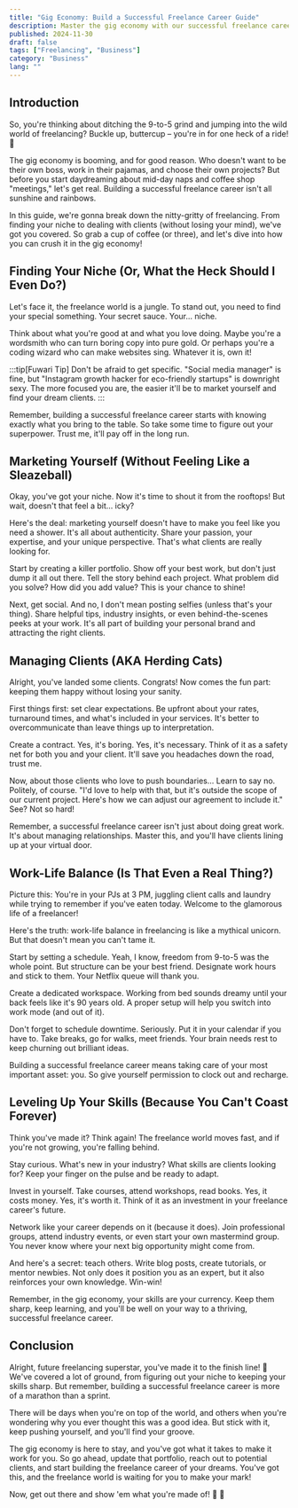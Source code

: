 ```yaml
---
title: "Gig Economy: Build a Successful Freelance Career Guide"
description: Master the gig economy with our successful freelance career guide. Learn to find your niche, market yourself, manage clients, and level up your skills.
published: 2024-11-30
draft: false
tags: ["Freelancing", "Business"]
category: "Business"
lang: ""
---
```



## Introduction

So, you're thinking about ditching the 9-to-5 grind and jumping into the wild world of freelancing? Buckle up, buttercup – you're in for one heck of a ride! 🎢

The gig economy is booming, and for good reason. Who doesn't want to be their own boss, work in their pajamas, and choose their own projects? But before you start daydreaming about mid-day naps and coffee shop "meetings," let's get real. Building a successful freelance career isn't all sunshine and rainbows.


In this guide, we're gonna break down the nitty-gritty of freelancing. From finding your niche to dealing with clients (without losing your mind), we've got you covered. So grab a cup of coffee (or three), and let's dive into how you can crush it in the gig economy!

## Finding Your Niche (Or, What the Heck Should I Even Do?)

Let's face it, the freelance world is a jungle. To stand out, you need to find your special something. Your secret sauce. Your... niche.

Think about what you're good at and what you love doing. Maybe you're a wordsmith who can turn boring copy into pure gold. Or perhaps you're a coding wizard who can make websites sing. Whatever it is, own it!

:::tip[Fuwari Tip]
Don't be afraid to get specific. "Social media manager" is fine, but "Instagram growth hacker for eco-friendly startups" is downright sexy. The more focused you are, the easier it'll be to market yourself and find your dream clients.
:::

Remember, building a successful freelance career starts with knowing exactly what you bring to the table. So take some time to figure out your superpower. Trust me, it'll pay off in the long run.

## Marketing Yourself (Without Feeling Like a Sleazeball)

Okay, you've got your niche. Now it's time to shout it from the rooftops! But wait, doesn't that feel a bit... icky?

Here's the deal: marketing yourself doesn't have to make you feel like you need a shower. It's all about authenticity. Share your passion, your expertise, and your unique perspective. That's what clients are really looking for.

Start by creating a killer portfolio. Show off your best work, but don't just dump it all out there. Tell the story behind each project. What problem did you solve? How did you add value? This is your chance to shine!

Next, get social. And no, I don't mean posting selfies (unless that's your thing). Share helpful tips, industry insights, or even behind-the-scenes peeks at your work. It's all part of building your personal brand and attracting the right clients.

## Managing Clients (AKA Herding Cats)

Alright, you've landed some clients. Congrats! Now comes the fun part: keeping them happy without losing your sanity.

First things first: set clear expectations. Be upfront about your rates, turnaround times, and what's included in your services. It's better to overcommunicate than leave things up to interpretation.

Create a contract. Yes, it's boring. Yes, it's necessary. Think of it as a safety net for both you and your client. It'll save you headaches down the road, trust me.

Now, about those clients who love to push boundaries... Learn to say no. Politely, of course. "I'd love to help with that, but it's outside the scope of our current project. Here's how we can adjust our agreement to include it." See? Not so hard!

Remember, a successful freelance career isn't just about doing great work. It's about managing relationships. Master this, and you'll have clients lining up at your virtual door.

## Work-Life Balance (Is That Even a Real Thing?)

Picture this: You're in your PJs at 3 PM, juggling client calls and laundry while trying to remember if you've eaten today. Welcome to the glamorous life of a freelancer!

Here's the truth: work-life balance in freelancing is like a mythical unicorn. But that doesn't mean you can't tame it.

Start by setting a schedule. Yeah, I know, freedom from 9-to-5 was the whole point. But structure can be your best friend. Designate work hours and stick to them. Your Netflix queue will thank you.

Create a dedicated workspace. Working from bed sounds dreamy until your back feels like it's 90 years old. A proper setup will help you switch into work mode (and out of it).

Don't forget to schedule downtime. Seriously. Put it in your calendar if you have to. Take breaks, go for walks, meet friends. Your brain needs rest to keep churning out brilliant ideas.

Building a successful freelance career means taking care of your most important asset: you. So give yourself permission to clock out and recharge.

## Leveling Up Your Skills (Because You Can't Coast Forever)

Think you've made it? Think again! The freelance world moves fast, and if you're not growing, you're falling behind.

Stay curious. What's new in your industry? What skills are clients looking for? Keep your finger on the pulse and be ready to adapt.

Invest in yourself. Take courses, attend workshops, read books. Yes, it costs money. Yes, it's worth it. Think of it as an investment in your freelance career's future.

Network like your career depends on it (because it does). Join professional groups, attend industry events, or even start your own mastermind group. You never know where your next big opportunity might come from.

And here's a secret: teach others. Write blog posts, create tutorials, or mentor newbies. Not only does it position you as an expert, but it also reinforces your own knowledge. Win-win!

Remember, in the gig economy, your skills are your currency. Keep them sharp, keep learning, and you'll be well on your way to a thriving, successful freelance career.

## Conclusion

Alright, future freelancing superstar, you've made it to the finish line! 🏁 We've covered a lot of ground, from figuring out your niche to keeping your skills sharp. But remember, building a successful freelance career is more of a marathon than a sprint.

There will be days when you're on top of the world, and others when you're wondering why you ever thought this was a good idea. But stick with it, keep pushing yourself, and you'll find your groove.

The gig economy is here to stay, and you've got what it takes to make it work for you. So go ahead, update that portfolio, reach out to potential clients, and start building the freelance career of your dreams. You've got this, and the freelance world is waiting for you to make your mark!

Now, get out there and show 'em what you're made of! 💪 🚀
